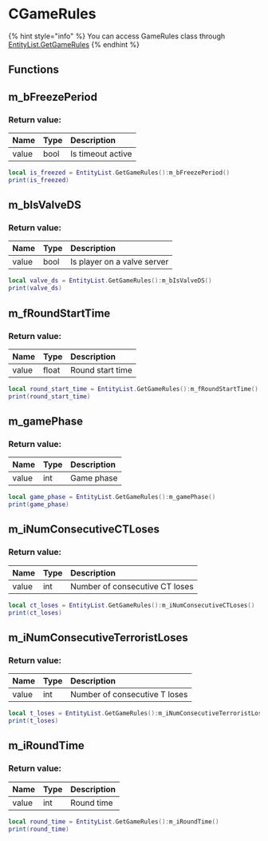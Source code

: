 # CGameRules

{% hint style="info" %}
You can access GameRules class through [EntityList.GetGameRules](EntityList.md)
{% endhint %}

## Functions

## m_bFreezePeriod

### Return value:
| Name | Type | Description |
| :--- | :--- | :--- |
| value | bool | Is timeout active |

```lua
local is_freezed = EntityList.GetGameRules():m_bFreezePeriod()
print(is_freezed)
```

## m_bIsValveDS

### Return value:
| Name | Type | Description |
| :--- | :--- | :--- |
| value | bool | Is player on a valve server |

```lua
local valve_ds = EntityList.GetGameRules():m_bIsValveDS()
print(valve_ds)
```

## m_fRoundStartTime

### Return value:
| Name | Type | Description |
| :--- | :--- | :--- |
| value | float | Round start time |

```lua
local round_start_time = EntityList.GetGameRules():m_fRoundStartTime()
print(round_start_time)
```

## m_gamePhase

### Return value:
| Name | Type | Description |
| :--- | :--- | :--- |
| value | int | Game phase |

```lua
local game_phase = EntityList.GetGameRules():m_gamePhase()
print(game_phase)
```

## m_iNumConsecutiveCTLoses

### Return value:
| Name | Type | Description |
| :--- | :--- | :--- |
| value | int | Number of consecutive CT loses |

```lua
local ct_loses = EntityList.GetGameRules():m_iNumConsecutiveCTLoses()
print(ct_loses)
```

## m_iNumConsecutiveTerroristLoses

### Return value:
| Name | Type | Description |
| :--- | :--- | :--- |
| value | int | Number of consecutive T loses |

```lua
local t_loses = EntityList.GetGameRules():m_iNumConsecutiveTerroristLoses()
print(t_loses)
```

## m_iRoundTime

### Return value:
| Name | Type | Description |
| :--- | :--- | :--- |
| value | int | Round time |

```lua
local round_time = EntityList.GetGameRules():m_iRoundTime()
print(round_time)
```
